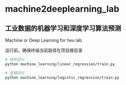 # machine2deeplearning_lab
##  工业数据的机器学习和深度学习算法预测

Machine or Deep Learning for heu lab

运行前，确保终端当前路径在项目根目录

```bash
# 线性回归
python machine_learning/linear_regression/train.py

# 逻辑回归
python machine_learning/logistic_regression/train.py
```